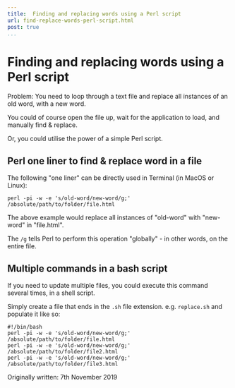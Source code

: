 ```yaml
---
title:  Finding and replacing words using a Perl script
url: find-replace-words-perl-script.html
post: true
...
```


# Finding and replacing words using a Perl script

Problem: You need to loop through a text file and replace all instances of an old word, with a new word.

You could of course open the file up, wait for the application to load, and manually find & replace.

Or, you could utilise the power of a simple Perl script.

## Perl one liner to find &amp; replace word in a file

The following "one liner" can be directly used in Terminal (in MacOS or Linux):

```
perl -pi -w -e 's/old-word/new-word/g;' /absolute/path/to/folder/file.html
```

The above example would replace all instances of "old-word" with "new-word" in "file.html".

The `/g` tells Perl to perform this operation "globally" - in other words, on the entire file.

## Multiple commands in a bash script

If you need to update multiple files, you could execute this command several times, in a shell script. 

Simply create a file that ends in the `.sh` file extension. e.g. `replace.sh` and populate it like so:

```
#!/bin/bash
perl -pi -w -e 's/old-word/new-word/g;' /absolute/path/to/folder/file.html
perl -pi -w -e 's/old-word/new-word/g;' /absolute/path/to/folder/file2.html
perl -pi -w -e 's/old-word/new-word/g;' /absolute/path/to/folder/file3.html
``` 

Originally written: 7th November 2019 
